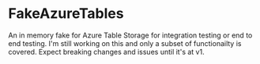 # FakeAzureTables

An in memory fake for Azure Table Storage for integration testing or end to end testing. I'm still working on this and only a subset of functionailty is covered. Expect breaking changes and issues until it's at v1.
